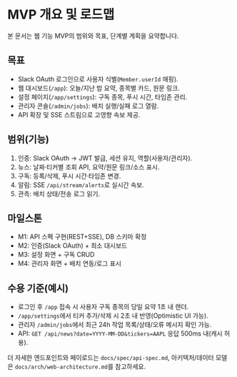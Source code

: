 # MVP 개요 및 로드맵

본 문서는 웹 기능 MVP의 범위와 목표, 단계별 계획을 요약합니다.

## 목표
- Slack OAuth 로그인으로 사용자 식별(`Member.userId` 매핑).
- 웹 대시보드(`/app`): 오늘/지난 밤 요약, 종목별 카드, 원문 링크.
- 설정 페이지(`/app/settings`): 구독 종목, 푸시 시간, 타임존 관리.
- 관리자 콘솔(`/admin/jobs`): 배치 실행/실패 로그 열람.
- API 확장 및 SSE 스트림으로 고영향 속보 제공.

## 범위(기능)
1) 인증: Slack OAuth → JWT 발급, 세션 유지, 역할(사용자/관리자).
2) 뉴스: 날짜·티커별 조회 API, 요약/원문 링크/소스 표시.
3) 구독: 등록/삭제, 푸시 시간·타임존 변경.
4) 알림: SSE `/api/stream/alerts`로 실시간 속보.
5) 관측: 배치 상태/전송 로그 읽기.

## 마일스톤
- M1: API 스펙 구현(REST+SSE), DB 스키마 확정
- M2: 인증(Slack OAuth) + 최소 대시보드
- M3: 설정 화면 + 구독 CRUD
- M4: 관리자 화면 + 배치 연동/로그 표시

## 수용 기준(예시)
- 로그인 후 `/app` 접속 시 사용자 구독 종목의 당일 요약 1초 내 렌더.
- `/app/settings`에서 티커 추가/삭제 시 2초 내 반영(Optimistic UI 가능).
- 관리자 `/admin/jobs`에서 최근 24h 작업 목록/상태/오류 메시지 확인 가능.
- API: `GET /api/news?date=YYYY-MM-DD&tickers=AAPL` 응답 500ms 내(캐시 허용).

더 자세한 엔드포인트와 페이로드는 `docs/spec/api-spec.md`, 아키텍처/데이터 모델은 `docs/arch/web-architecture.md`를 참고하세요.

